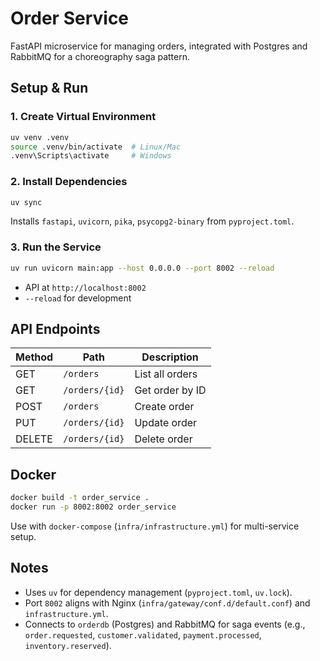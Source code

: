 # Order Service

FastAPI microservice for managing orders, integrated with Postgres and RabbitMQ for a choreography saga pattern.

## Setup & Run

### 1. Create Virtual Environment
```bash
uv venv .venv
source .venv/bin/activate  # Linux/Mac
.venv\Scripts\activate     # Windows
```

### 2. Install Dependencies
```bash
uv sync
```
Installs `fastapi`, `uvicorn`, `pika`, `psycopg2-binary` from `pyproject.toml`.

### 3. Run the Service
```bash
uv run uvicorn main:app --host 0.0.0.0 --port 8002 --reload
```
- API at `http://localhost:8002`
- `--reload` for development

## API Endpoints
| Method | Path             | Description         |
|--------|------------------|---------------------|
| GET    | `/orders`        | List all orders     |
| GET    | `/orders/{id}`   | Get order by ID     |
| POST   | `/orders`        | Create order        |
| PUT    | `/orders/{id}`   | Update order        |
| DELETE | `/orders/{id}`   | Delete order        |

## Docker
```bash
docker build -t order_service .
docker run -p 8002:8002 order_service
```
Use with `docker-compose` (`infra/infrastructure.yml`) for multi-service setup.

## Notes
- Uses `uv` for dependency management (`pyproject.toml`, `uv.lock`).
- Port `8002` aligns with Nginx (`infra/gateway/conf.d/default.conf`) and `infrastructure.yml`.
- Connects to `orderdb` (Postgres) and RabbitMQ for saga events (e.g., `order.requested`, `customer.validated`, `payment.processed`, `inventory.reserved`).